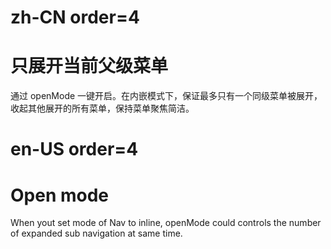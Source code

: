 # zh-CN order=4

# 只展开当前父级菜单

通过 openMode 一键开启。在内嵌模式下，保证最多只有一个同级菜单被展开，收起其他展开的所有菜单，保持菜单聚焦简洁。

# en-US order=4

# Open mode

When yout set mode of Nav to inline, openMode could controls the number of expanded sub navigation at same time.
